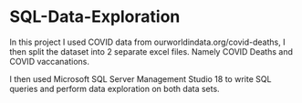# SQL-Data-Exploration

In this project I used COVID data from ourworldindata.org/covid-deaths, I then split the dataset into 2 separate excel files. Namely COVID Deaths and COVID vaccanations. 

I then used Microsoft SQL Server Management Studio 18 to write SQL queries and perform data exploration on both data sets. 
